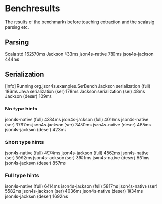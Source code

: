 # Benchresults
The results of the benchmarks before touching extraction and the scalasig parsing etc.

## Parsing

Scala std	 162570ms
Jackson	        433ms
json4s-native	780ms
json4s-jackson	444ms

## Serialization

[info] Running org.json4s.examples.SerBench
Jackson serialization (full)	186ms
Java serialization (ser)	178ms
Jackson serialization (ser)	48ms
Jackson (deser)	109ms

### No type hints
json4s-native (full)	4334ms
json4s-jackson (full)	4016ms
json4s-native (ser)	    3767ms
json4s-jackson (ser)	3450ms
json4s-native (deser)	 465ms
json4s-jackson (deser)	 423ms

### Short type hints
json4s-native (full)	4974ms
json4s-jackson (full)	4562ms
json4s-native (ser)	    3992ms
json4s-jackson (ser)	3501ms
json4s-native (deser)	 851ms
json4s-jackson (deser)	 857ms

### Full type hints
json4s-native (full)	6414ms
json4s-jackson (full)	5817ms
json4s-native (ser)	    5582ms
json4s-jackson (ser)	4036ms
json4s-native (deser)	1834ms
json4s-jackson (deser)	1692ms